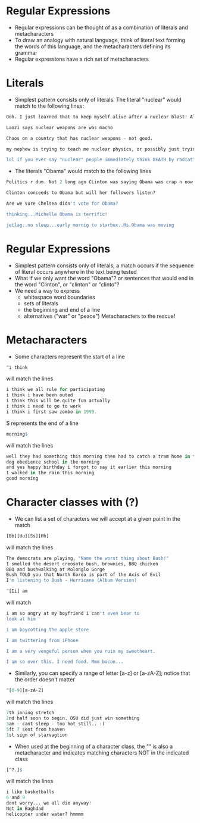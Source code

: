 # Regular Expressions
- Regular expressions can be thought of as a combination of literals and metacharacters
- To draw an analogy with natural language, think of literal text forming the words of this language, and the metacharacters defining its grammar
- Regular expressions have a rich set of metacharacters

# Literals 
- Simplest pattern consists only of literals. The literal "nuclear" would match to the following lines:
```R
Ooh. I just learned that to keep myself alive after a nuclear blast! All I have to do is milk some rats then drink the milk. Awesome. :}

Laozi says nuclear weapons are was macho

Chaos on a country that has nuclear weapons - not good.

my nephew is trying to teach me nuclear physics, or possibly just trying to show me how smart he is so I'll be proud of him [which I am].

lol if you ever say "nuclear" people immediately think DEATH by radiation LOL
```

- The literals "Obama" would match to the following lines
```R
Politics r dum. Not 2 long ago CLinton was saying Obama was crap n now she sez vote 4 him n unite? WTF Screw em both + Mcain. Go Ron Paul

Clinton conceeds to Obama but will her followers listen?

Are we sure Chelsea didn't vote for Obama?

thinking...Michelle Obama is terrific!

jetlag..no sleep...early mornig to starbux..Ms.Obama was moving
```

# Regular Expressions
- Simplest pattern consists only of literals; a match occurs if the sequence of literal occurs anywhere in the text being tested
- What if we only want the word "Obama"? or sentences that would end in the word "Clinton", or "clinton" or "clinto"?
- We need a way to express
  - whitespace word boundaries
  - sets of literals
  - the beginning and end of a line
  - alternatives ("war" or "peace") Metacharacters to the rescue!

# Metacharacters
- Some characters represent the start of a line
```R
^i think
```
will match the lines
```R
i think we all rule for participating
i think i have been outed
i think this will be quite fun actually
i think i need to go to work
i think i first saw zombo in 1999.
```
$ represents the end of a line
```R
morning$
```
will match the lines
```R
well they had something this morning then had to catch a tram home in the morning
dog obedience school in the morning
and yes happy birthday i forgot to say it earlier this morning
I walked in the rain this morning
good morning
```

# Character classes with (?)
- We can list a set of characters we will accept at a given point in the match
```R
[Bb][Uu][Ss][Hh]
```
will match the lines
```R
The democrats are playing, "Name the worst thing about Bush!" 
I smelled the desert creosote bush, brownies, BBQ chicken
BBQ and bushwalking at Molonglo Gorge
Bush TOLD you that North Korea is part of the Axis of Evil
I'm listening to Bush - Hurricane (Album Version)
```

```R
^[Ii] am
```
will match
```R
i am so angry at my boyfriend i can't even bear to 
look at him

i am boycotting the apple store

I am twittering from iPhone

I am a very vengeful person when you ruin my sweetheart.

I am so over this. I need food. Mmm bacon...
```
- Similarly, you can specify a range of letter [a-z] or [a-zA-Z]; notice that the order doesn't matter
```R
^[0-9][a-zA-Z]
```
will match the lines
```R
7th inning stretch
2nd half soon to begin. OSU did just win something
3am - cant sleep - too hot still.. :(
5ft 7 sent from heaven
1st sign of starvagtion
```
- When used at the beginning of a character class, the "" is also a metacharacter and indicates matching characters NOT in the indicated class
```R
[^?.]$
```
will match the lines
```R
i like basketballs
6 and 9
dont worry... we all die anyway!
Not in Baghdad
helicopter under water? hmmmm
```
